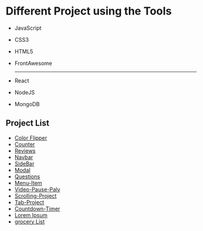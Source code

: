 # Different Project using the Tools

- JavaScript
- CSS3
- HTML5
- FrontAwesome

  ***

- React
- NodeJS
- MongoDB

## Project List

- [Color Flipper](https://arifur-ra.github.io/MyProject/JavaScript/03_colorFliper/index.html)
- [Counter](https://arifur-ra.github.io/MyProject/JavaScript/04_counter/index.html)
- [Reviews](https://arifur-ra.github.io/MyProject/JavaScript/05_reviews/index.html)
- [Navbar](https://arifur-ra.github.io/MyProject/JavaScript/06_navbar/index.html)
- [SideBar](https://arifur-ra.github.io/MyProject/JavaScript/07_sidebar/index.html)
- [Modal](https://arifur-ra.github.io/MyProject/JavaScript/08_modal/index.html)
- [Questions](https://arifur-ra.github.io/MyProject/JavaScript/09_questions-project/index.html)
- [Menu-Item](https://arifur-ra.github.io/MyProject/JavaScript/10_menu-item/index.html)
- [Video-Pause-Paly](https://arifur-ra.github.io/MyProject/JavaScript/11_vedio-project/index.html)
- [Scrolling-Project](https://arifur-ra.github.io/MyProject/JavaScript/12_scroll-project/index.html)
- [Tab-Project](https://arifur-ra.github.io/MyProject/JavaScript/13_Tab-Project/index.html)
- [Countdown-Timer](https://arifur-ra.github.io/MyProject/JavaScript/14_countdown-timer/index.html)
- [Lorem Ipsum](https://arifur-ra.github.io/MyProject/JavaScript/15_lorem-Ipsum/index.html)
- [grocery List](https://arifur-ra.github.io/MyProject/JavaScript/16_grocery-list/index.html)
